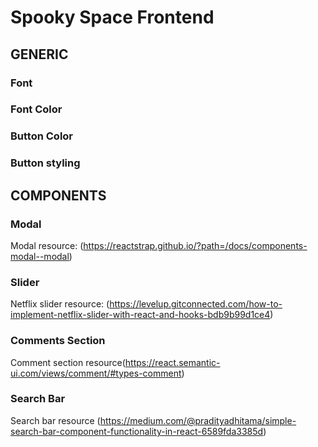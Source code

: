 # Spooky Space Frontend

## GENERIC

### Font

### Font Color

### Button Color

### Button styling

## COMPONENTS

### Modal

Modal resource: (https://reactstrap.github.io/?path=/docs/components-modal--modal)

### Slider

Netflix slider resource: (https://levelup.gitconnected.com/how-to-implement-netflix-slider-with-react-and-hooks-bdb9b99d1ce4)

### Comments Section

Comment section resource(https://react.semantic-ui.com/views/comment/#types-comment)

### Search Bar

Search bar resource (https://medium.com/@pradityadhitama/simple-search-bar-component-functionality-in-react-6589fda3385d)
